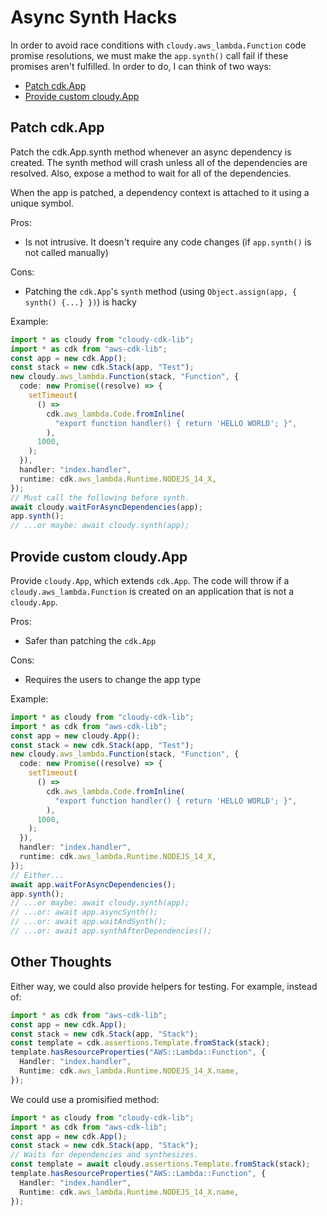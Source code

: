 # Async Synth Hacks

In order to avoid race conditions with `cloudy.aws_lambda.Function` code promise resolutions, we must make the `app.synth()` call fail if these promises aren't fulfilled. In order to do, I can think of two ways:

- [Patch cdk.App](#patch-cdkapp)
- [Provide custom cloudy.App](#provide-custom-cloudyapp)

## Patch cdk.App

Patch the cdk.App.synth method whenever an async dependency is created. The synth method will crash unless all of the dependencies are resolved. Also, expose a method to wait for all of the dependencies.

When the app is patched, a dependency context is attached to it using a unique symbol.

Pros:

- Is not intrusive. It doesn't require any code changes (if `app.synth()` is not called manually)

Cons:

- Patching the `cdk.App`'s `synth` method (using `Object.assign(app, { synth() {...} })`) is hacky

Example:

```ts
import * as cloudy from "cloudy-cdk-lib";
import * as cdk from "aws-cdk-lib";
const app = new cdk.App();
const stack = new cdk.Stack(app, "Test");
new cloudy.aws_lambda.Function(stack, "Function", {
  code: new Promise((resolve) => {
    setTimeout(
      () =>
        cdk.aws_lambda.Code.fromInline(
          "export function handler() { return 'HELLO WORLD'; }",
        ),
      1000,
    );
  }),
  handler: "index.handler",
  runtime: cdk.aws_lambda.Runtime.NODEJS_14_X,
});
// Must call the following before synth.
await cloudy.waitForAsyncDependencies(app);
app.synth();
// ...or maybe: await cloudy.synth(app);
```

## Provide custom cloudy.App

Provide `cloudy.App`, which extends `cdk.App`. The code will throw if a `cloudy.aws_lambda.Function` is created on an application that is not a `cloudy.App`.

Pros:

- Safer than patching the `cdk.App`

Cons:

- Requires the users to change the app type

Example:

```ts
import * as cloudy from "cloudy-cdk-lib";
import * as cdk from "aws-cdk-lib";
const app = new cloudy.App();
const stack = new cdk.Stack(app, "Test");
new cloudy.aws_lambda.Function(stack, "Function", {
  code: new Promise((resolve) => {
    setTimeout(
      () =>
        cdk.aws_lambda.Code.fromInline(
          "export function handler() { return 'HELLO WORLD'; }",
        ),
      1000,
    );
  }),
  handler: "index.handler",
  runtime: cdk.aws_lambda.Runtime.NODEJS_14_X,
});
// Either...
await app.waitForAsyncDependencies();
app.synth();
// ...or maybe: await cloudy.synth(app);
// ...or: await app.asyncSynth();
// ...or: await app.waitAndSynth();
// ...or: await app.synthAfterDependencies();
```

## Other Thoughts

Either way, we could also provide helpers for testing. For example, instead of:

```ts
import * as cdk from "aws-cdk-lib";
const app = new cdk.App();
const stack = new cdk.Stack(app, "Stack");
const template = cdk.assertions.Template.fromStack(stack);
template.hasResourceProperties("AWS::Lambda::Function", {
  Handler: "index.handler",
  Runtime: cdk.aws_lambda.Runtime.NODEJS_14_X.name,
});
```

We could use a promisified method:

```ts
import * as cloudy from "cloudy-cdk-lib";
import * as cdk from "aws-cdk-lib";
const app = new cdk.App();
const stack = new cdk.Stack(app, "Stack");
// Waits for dependencies and synthesizes.
const template = await cloudy.assertions.Template.fromStack(stack);
template.hasResourceProperties("AWS::Lambda::Function", {
  Handler: "index.handler",
  Runtime: cdk.aws_lambda.Runtime.NODEJS_14_X.name,
});
```
